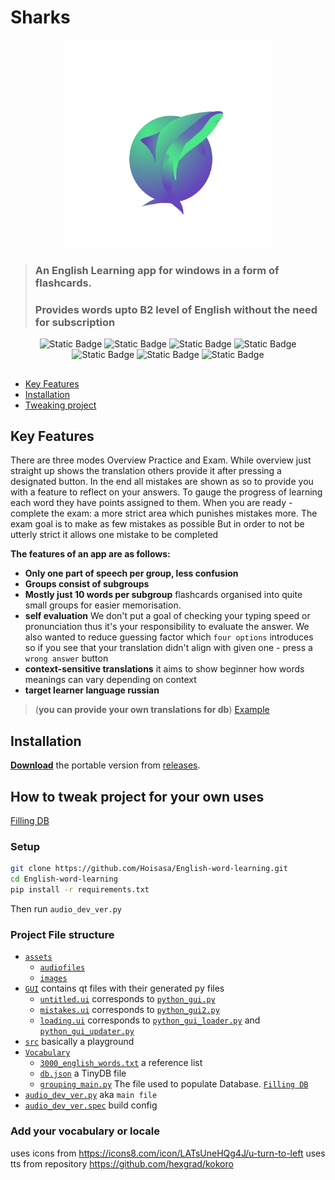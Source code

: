 # Sharks

<div align="center">
  <img height="333" src="https://github.com/Hoisasa/English-word-learning/blob/readme/assets/images/sharkonamiTransparent.png?raw=true">
</div>

> ### An English Learning app for windows in a form of flashcards. 
> ### Provides words upto B2 level of English without the need for subscription

<div align="center">
    <p>
    <img alt="Static Badge" src="https://img.shields.io/badge/Python-3.11-3776AB?logo=python&logoColor=ffd242">
    <img alt="Static Badge" src="https://img.shields.io/badge/Kokoro-TTS-ebb434">
    <img alt="Static Badge" src="https://img.shields.io/badge/StyleTTS2-TTS-cc8a33">
    <img alt="Static Badge" src="https://img.shields.io/badge/TinyDB-DB-587896">
    <img alt="Static Badge" src="https://img.shields.io/badge/PySide-6.9-41CD52?logo=qt">
    <img alt="Static Badge" src="https://img.shields.io/badge/English Level-B2-ba5df0">
    <img alt="Static Badge" src="https://img.shields.io/badge/Licence-MIT-green">
    </p>
</div>

##

- [Key Features](#Key-Features)
- [Installation](#Installation)
- [Tweaking project](#How-to-tweak-project-for-your-own-uses)


## Key Features

There are three modes Overview Practice and Exam. 
While overview just straight up shows the translation others provide it after pressing a designated button.
In the end all mistakes are shown as so to provide you with a feature to reflect on your answers. 
To gauge the progress of learning each word they have points assigned to them. 
When you are ready - complete the exam: a more strict area which punishes mistakes more. 
The exam goal is to make as few mistakes as possible 
But in order to not be utterly strict it allows one mistake to be completed

**The features of an app are as follows:**
- **Only one part of speech per group, less confusion**  
- **Groups consist of subgroups** 
- **Mostly just 10 words per subgroup** flashcards organised into quite small groups for easier memorisation.
- **self evaluation** We don't put a goal of checking your typing speed or pronunciation thus it's your responsibility to evaluate the answer. We also wanted to reduce guessing factor which `four options` introduces so if you see that your translation didn't align with given one - press a `wrong answer` button
- **context-sensitive translations** it aims to show beginner how words meanings can vary depending on context 
- **target learner language russian**
> (**you can provide your own translations for db**) [Example]()


## Installation

[**Download**](https://github.com/Hoisasa/English-word-learning/releases/download/v0.2.1/UnoLingoLearn.rar) the portable version from [releases](https://github.com/Hoisasa/English-word-learning/releases).

## How to tweak project for your own uses
    
[Filling DB](#Add-your-vocabulary-or-locale)

### Setup

```bash
git clone https://github.com/Hoisasa/English-word-learning.git
cd English-word-learning
pip install -r requirements.txt
```
Then run `audio_dev_ver.py`

### Project File structure

* [`assets`](assets)
  * [`audiofiles`](assets/audiofiles)
  * [`images`](assets/images)
* [`GUI`](GUI) contains qt files with their generated py files
    * [`untitled.ui`](GUI/untitled.ui) corresponds to [`python_gui.py`](GUI/python_gui.py)
    * [`mistakes.ui`](GUI/mistakes.ui) corresponds to [`python_gui2.py`](GUI/python_gui2.py)
    * [`loading.ui`](GUI/loading.ui) corresponds to [`python_gui_loader.py`](GUI/python_gui_loader.py) and [`python_gui_updater.py`](GUI/python_gui_updater.py) 
* [`src`](src) basically a playground
* [`Vocabulary`](Vocabulary) 
    * [`3000_english_words.txt`](Vocabulary/3000_english_words.txt) a reference list
    * [`db.json`](Vocabulary/db.json) a TinyDB file 
    * [`grouping_main.py`](Vocabulary/grouping_main.py) The file used to populate Database. [`Filling DB`](#Add-your-vocabulary-or-locale)
* [`audio_dev_ver.py`](audio_dev_ver.py) aka `main file`
* [`audio_dev_ver.spec`](audio_dev_ver.spec) build config

### Add your vocabulary or locale




uses icons from  https://icons8.com/icon/LATsUneHQg4J/u-turn-to-left
uses tts from repository https://github.com/hexgrad/kokoro



